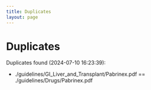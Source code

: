 ```yaml
---
title: Duplicates
layout: page
---
```


# Duplicates

Duplicates found (2024-07-10 16:23:39):

- ./guidelines/GI_Liver_and_Transplant/Pabrinex.pdf == ./guidelines/Drugs/Pabrinex.pdf